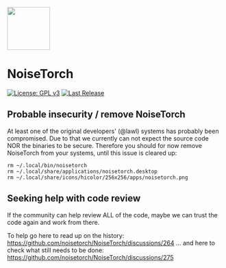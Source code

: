  <img src="https://raw.githubusercontent.com/noisetorch/NoiseTorch/master/assets/icon/noisetorch.png" width="100" height="100">

# NoiseTorch

[![License: GPL v3](https://img.shields.io/badge/License-GPLv3-blue.svg)](https://www.gnu.org/licenses/gpl-3.0)
[![Last Release](https://img.shields.io/github/v/release/noisetorch/NoiseTorch?label=latest&style=flat-square)](https://github.com/noisetorch/NoiseTorch/releases)

## Probable insecurity / remove NoiseTorch

At least one of the original developers' (@lawl) systems has probably been compromised. Due to that we currently can not expect the source code NOR the binaries to be secure.
Therefore you should for now remove NoiseTorch from your systems, until this issue is cleared up:

~~~
rm ~/.local/bin/noisetorch
rm ~/.local/share/applications/noisetorch.desktop
rm ~/.local/share/icons/hicolor/256x256/apps/noisetorch.png
~~~

## Seeking help with code review

If the community can help review ALL of the code, maybe we can trust the code again and work from there.

To help go here to read up on the history: https://github.com/noisetorch/NoiseTorch/discussions/264
... and here to check what still needs to be done: https://github.com/noisetorch/NoiseTorch/discussions/275
